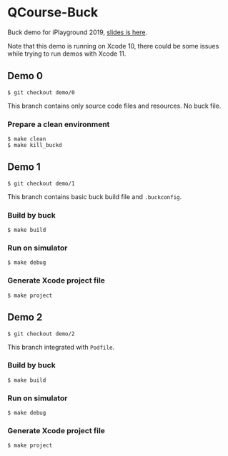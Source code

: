 # QCourse-Buck
Buck demo for iPlayground 2019, [slides is here](https://speakerdeck.com/qcl/using-buck-to-save-ios-project-build-time).

Note that this demo is running on Xcode 10, there could be some issues while trying to run demos with Xcode 11.

## Demo 0
```
$ git checkout demo/0
```
This branch contains only source code files and resources. No buck file.

### Prepare a clean environment

```
$ make clean
$ make kill_buckd
```

## Demo 1
```
$ git checkout demo/1
```

This branch contains basic buck build file and `.buckconfig`.

### Build by buck
```
$ make build
```

### Run on simulator
```
$ make debug
```

### Generate Xcode project file
```
$ make project
```

## Demo 2
```
$ git checkout demo/2
```

This branch integrated with `Podfile`.
### Build by buck
```
$ make build
```

### Run on simulator
```
$ make debug
```

### Generate Xcode project file
```
$ make project
```
